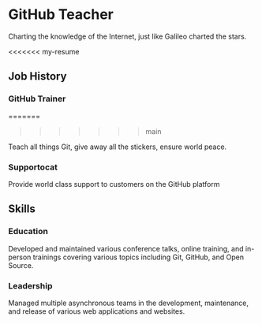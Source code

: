 # GitHub Teacher

Charting the knowledge of the Internet, just like Galileo charted the stars.

<<<<<<< my-resume
## Job History

### GitHub Trainer
=======
>>>>>>> main

Teach all things Git, give away all the stickers, ensure world peace.

### Supportocat

Provide world class support to customers on the GitHub platform

## Skills

### Education

Developed and maintained various conference talks, online training, and in-person trainings covering various topics including Git, GitHub, and Open Source.

### Leadership

Managed multiple asynchronous teams in the development, maintenance, and release of various web applications and websites.
